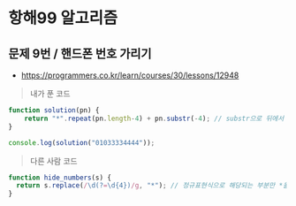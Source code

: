 # 항해99 알고리즘
## 문제 9번 / 핸드폰 번호 가리기
- https://programmers.co.kr/learn/courses/30/lessons/12948

> 내가 푼 코드
```js
function solution(pn) {
    return "*".repeat(pn.length-4) + pn.substr(-4); // substr으로 뒤에서 4글자 추출하고 앞에는 문자 길이만큼 *을 배치
}

console.log(solution("01033334444"));
```

> 다른 사람 코드
```js
function hide_numbers(s) {
  return s.replace(/\d(?=\d{4})/g, "*"); // 정규표현식으로 해당되는 부분만 *을 출력
}
```